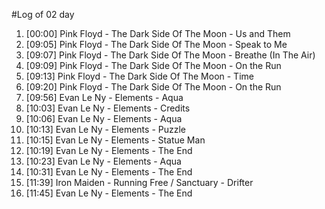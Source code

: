 #Log of 02 day

1. [00:00] Pink Floyd - The Dark Side Of The Moon - Us and Them
1. [09:05] Pink Floyd - The Dark Side Of The Moon - Speak to Me
1. [09:07] Pink Floyd - The Dark Side Of The Moon - Breathe (In The Air)
1. [09:09] Pink Floyd - The Dark Side Of The Moon - On the Run
1. [09:13] Pink Floyd - The Dark Side Of The Moon - Time
1. [09:20] Pink Floyd - The Dark Side Of The Moon - On the Run
1. [09:56] Evan Le Ny - Elements - Aqua
1. [10:03] Evan Le Ny - Elements - Credits
1. [10:06] Evan Le Ny - Elements - Aqua
1. [10:13] Evan Le Ny - Elements - Puzzle
1. [10:15] Evan Le Ny - Elements - Statue Man
1. [10:19] Evan Le Ny - Elements - The End
1. [10:23] Evan Le Ny - Elements - Aqua
1. [10:31] Evan Le Ny - Elements - The End
1. [11:39] Iron Maiden - Running Free / Sanctuary - Drifter
1. [11:45] Evan Le Ny - Elements - The End
